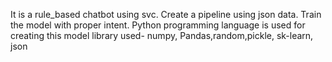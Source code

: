 It is a rule_based chatbot using svc.
Create a pipeline using json data.
Train the model with  proper intent.
Python programming language is used for creating this model
library used- numpy, Pandas,random,pickle, sk-learn, json

